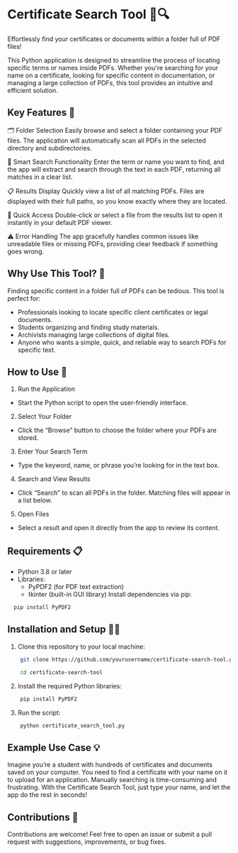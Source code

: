 
# Certificate Search Tool 📄🔍

Effortlessly find your certificates or documents within a folder full of PDF files!

This Python application is designed to streamline the process of locating specific terms or names inside PDFs. Whether you're searching for your name on a certificate, looking for specific content in documentation, or managing a large collection of PDFs, this tool provides an intuitive and efficient solution.


## Key Features 🌟

🗂️ Folder Selection
Easily browse and select a folder containing your PDF files. The application will automatically scan all PDFs in the selected directory and subdirectories.

🔎 Smart Search Functionality
Enter the term or name you want to find, and the app will extract and search through the text in each PDF, returning all matches in a clear list.

📋 Results Display
Quickly view a list of all matching PDFs. Files are displayed with their full paths, so you know exactly where they are located.

📂 Quick Access
Double-click or select a file from the results list to open it instantly in your default PDF viewer.

⚠️ Error Handling
The app gracefully handles common issues like unreadable files or missing PDFs, providing clear feedback if something goes wrong.


## Why Use This Tool? 🤔

Finding specific content in a folder full of PDFs can be tedious. This tool is perfect for:


- Professionals looking to locate specific client certificates or legal documents.
- Students organizing and finding study materials.
- Archivists managing large collections of digital files.
- Anyone who wants a simple, quick, and reliable way to search PDFs for specific text.

## How to Use 📖

1. Run the Application
- Start the Python script to open the user-friendly interface.
2. Select Your Folder
- Click the “Browse” button to choose the folder where your PDFs are stored.
3. Enter Your Search Term
- Type the keyword, name, or phrase you’re looking for in the text box.
4. Search and View Results
- Click “Search” to scan all PDFs in the folder. Matching files will appear in a list below.
5. Open Files
- Select a result and open it directly from the app to review its content.
## Requirements 📋

- Python 3.8 or later
- Libraries:
    - PyPDF2 (for PDF text extraction)
    - tkinter (built-in GUI library)
Install dependencies via pip:
```bash
  pip install PyPDF2 
```
## Installation and Setup 🧑‍💻

1. Clone this repository to your local machine:

```bash
    git clone https://github.com/yourusername/certificate-search-tool.git  
```
```bash
    cd certificate-search-tool
```
2. Install the required Python libraries:
```bash
    pip install PyPDF2  
```
3. Run the script:
```bash
    python certificate_search_tool.py  
```
## Example Use Case 💡
Imagine you’re a student with hundreds of certificates and documents saved on your computer. You need to find a certificate with your name on it to upload for an application. Manually searching is time-consuming and frustrating. With the Certificate Search Tool, just type your name, and let the app do the rest in seconds!




## Contributions 🤝

Contributions are welcome! Feel free to open an issue or submit a pull request with suggestions, improvements, or bug fixes.
